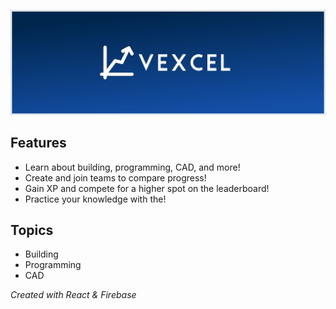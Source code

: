 ![Vexcel Banner](/public/VexcelBanner.jpg "Vexcel Banner")

## Features
- Learn about building, programming, CAD, and more!
- Create and join teams to compare progress!
- Gain XP and compete for a higher spot on the leaderboard!
- Practice your knowledge with the!

## Topics
- Building
- Programming
- CAD

*Created with React & Firebase*